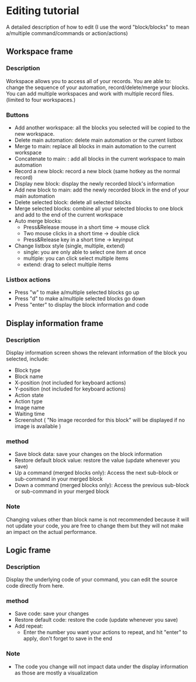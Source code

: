 # Editing tutorial
A detailed description of how to edit
(I use the word "block/blocks" to mean a/multiple command/commands or action/actions)

## Workspace frame

### Description
Workspace allows you to access all of your records. You are able to: change the sequence of your automation, record/delete/merge your blocks. You can add multiple workspaces and work with multiple record files. (limited to four workspaces.)

### Buttons
- Add another workspace: all the blocks you selected will be copied to the new workspace.
- Delete main automation: delete main automation or the current listbox
- Merge to main: replace all blocks in main automation to the current workspace
- Concatenate to main: : add all blocks in the current workspace to main automation
- Record a new block: record a new block (same hotkey as the normal record)
- Display new block: display the newly recorded block's information
- Add new block to main: add the newly recorded block in the end of your main automation
- Delete selected block: delete all selected blocks
- Merge selected blocks: combine all your selected blocks to one block and add to the end of the current workspace
- Auto merge blocks: 
  - Press&Release mouse in a short time -> mouse click
  - Two mouse clicks in a short time -> double click
  - Press&Release key in a short time -> keyinput
- Change listbox style (single, multiple, extend)
  - single: you are only able to select one item at once
  - multiple: you can click select multiple items
  - extend: drag to select multiple items

### Listbox actions
- Press "w" to make a/multiple selected blocks go up
- Press "d" to make a/multiple selected blocks go down
- Press "enter" to display the block information and code

## Display information frame

### Description
Display information screen shows the relevant information of the block you selected, include:
- Block type
- Block name
- X-position (not included for keyboard actions)
- Y-position (not included for keyboard actions)
- Action state
- Action type
- Image name
- Waiting time
- Screenshot ( "No image recorded for this block" will be displayed if no image is available )

### method
- Save block data: save your changes on the block information 
- Restore default block value: restore the value (update whenever you save)
- Up a command (merged blocks only): Access the next sub-block or sub-command in your merged block
- Down a command (merged blocks only): Access the previous sub-block or sub-command in your merged block

### Note
Changing values other than block name is not recommended because it will not update your code, you are free to change them but they will not make an impact on the actual performance. 

## Logic frame

### Description
Display the underlying code of your command, you can edit the source code directly from here.

### method
- Save code: save your changes
- Restore default code: restore the code (update whenever you save)
- Add repeat: 
  - Enter the number you want your actions to repeat, and hit "enter" to apply, don't forget to save in the end

### Note
- The code you change will not impact data under the display information as those are mostly a visualization

